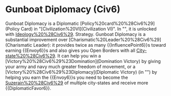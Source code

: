 # Gunboat Diplomacy (Civ6)

Gunboat Diplomacy is a Diplomatic [Policy%20card%20%28Civ6%29](Policy Card) in "[Civilization%20VI](Civilization VI)". In "", it is unlocked with [Ideology%20%28Civ6%29](Ideology).
Strategy.
Gunboat Diplomacy is a substantial improvement over [Charismatic%20Leader%20%28Civ6%29](Charismatic Leader): it provides twice as many {{InfluencePoint6}}s toward earning {{Envoy6}}s and also gives you Open Borders with all [City-state%20%28Civ6%29](city-states). It can help you win a [Victory%20%28Civ6%29%23Domination](Domination Victory) by giving your army and navy much greater freedom of movement, or a [Victory%20%28Civ6%29%23Diplomacy](Diplomatic Victory) (in "") by helping you earn the {{Envoy6}}s you need to become the [Suzerain%20%28Civ6%29](Suzerain) of multiple city-states and receive more {{DiplomaticFavor6}}.